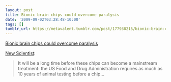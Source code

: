 ```yaml
---
layout: post
title: Bionic brain chips could overcome paralysis
date: '2009-09-02T03:28:48-10:00'
tags: []
tumblr_url: https://metavalent.tumblr.com/post/177938215/bionic-brain-chips-could-overcome-paralysis
---
```

[Bionic brain chips could overcome paralysis](http://metavalent.com/?p=1112)  

[New Scientist](http://www.newscientist.com/article/mg20327232.300-bionic-brain-chips-could-overcome-paralysis.html?full=true):

> It will be a long time before these chips can become a mainstream treatment: the US Food and Drug Administration requires as much as 10 years of animal testing before a chip…

